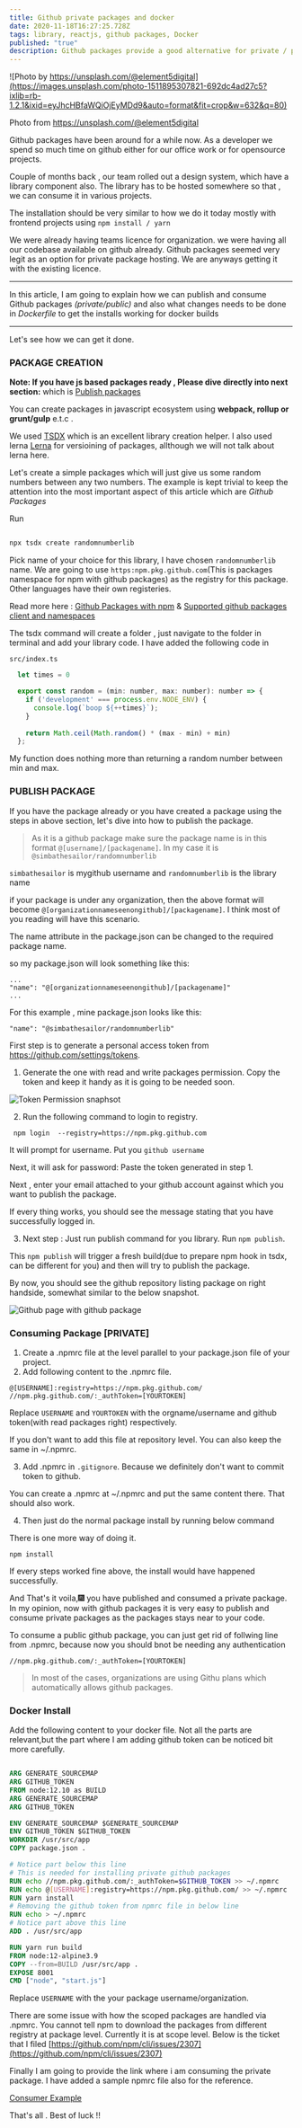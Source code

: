 ```yaml
---
title: Github private packages and docker
date: 2020-11-18T16:27:25.728Z
tags: library, reactjs, github packages, Docker
published: "true"
description: Github packages provide a good alternative for private / public packages . We will see how we can create a library and publish it to github packages and how to consume it. We will see how we can modify our docker files to allow private github packages installation.
---
```

![Photo by https://unsplash.com/@element5digital](https://images.unsplash.com/photo-1511895307821-692dc4ad27c5?ixlib=rb-1.2.1&ixid=eyJhcHBfaWQiOjEyMDd9&auto=format&fit=crop&w=632&q=80)

Photo from https://unsplash.com/@element5digital 


Github packages have been around for a while now. As a developer we spend so much time on github either for our office work or for opensource projects.


Couple of months back , our team rolled out a design system, which have a library component also. The library has to be hosted somewhere so that , we can consume it in various projects.

The installation should be very similar to how we do it today mostly with frontend projects using `npm install / yarn` 

We were already having teams licence for organization. we were having  all our codebase available on github already. Github packages seemed very legit as an option for private package hosting. We are anyways getting it with the existing licence. 

---
In this article, I am going to explain how we can publish and consume Github packages *(private/public)* and also what changes needs to be done in *Dockerfile* to get the installs working for docker builds

---

Let's see how we can get it done. 

### PACKAGE CREATION

**Note: If you have js based packages ready , Please  dive directly into next section:** which is [Publish packages](/github-packages/#publish-package)

You can create packages in javascript ecosystem using **webpack, rollup or grunt/gulp** e.t.c .

We used  [TSDX](https://github.com/formium/tsdx) which is an excellent library creation helper. I also used lerna [Lerna](https://github.com/lerna/lerna) for versioining of packages, allthough we will not talk about lerna here. 

Let's create a simple packages which will just give us some random numbers between any two numbers. The example is kept trivial to keep the attention into the most important aspect of this article which are *Github Packages*

Run 

```sh

npx tsdx create randomnumberlib

```


Pick name of your choice for this library, I have chosen `randomnumberlib` name. We are going to use `https:npm.pkg.github.com`(This is packages namespace for npm with github packages) as the registry for this package. Other languages have their own registeries. 

Read more here : [Github Packages with npm](https://docs.github.com/en/free-pro-team@latest/packages/using-github-packages-with-your-projects-ecosystem/configuring-npm-for-use-with-github-packages) & [Supported github packages client and namespaces](https://docs.github.com/en/free-pro-team@latest/packages/learn-github-packages/about-github-packages#supported-clients-and-formats)



The tsdx command will create a folder , just navigate to the folder in terminal and add your library code. I have added the following code in 

`src/index.ts`
```javascript
  let times = 0

  export const random = (min: number, max: number): number => {
    if ('development' === process.env.NODE_ENV) {
      console.log(`boop ${++times}`);
    }
    
    return Math.ceil(Math.random() * (max - min) + min)
  };

```

My function does nothing more than returning a random number between min and max.


### PUBLISH PACKAGE

If you have the package already or you have created a package using the steps in above section, let's dive into how to publish the package.


> As it is a github package make sure the package name is in this format `@[username]/[packagename]`. In my case it is `@simbathesailor/randomnumberlib`

`simbathesailor` is mygithub username and `randomnumberlib` is the library name

if your package is under any organization, then the above format will become `@[organizationnameseenongithub]/[packagename]`. I think most of you reading will have this scenario.


The name attribute in the package.json can be changed to the required package name.

so my package.json will look something like this:

```
...
"name": "@[organizationnameseenongithub]/[packagename]"
...
```

For this example , mine package.json looks like this:

```
"name": "@simbathesailor/randomnumberlib"
```


First step is to generate a personal access token from https://github.com/settings/tokens.

1. Generate the one with read and write packages permission. Copy the token and keep it handy as it is going to be needed soon.

![Token Permission snaphsot](./token_permission.png)

2. Run the following command to login to registry.

```
 npm login  --registry=https://npm.pkg.github.com

```
It will prompt for username. Put you `github username`

Next, it will ask for password: Paste the token generated in step 1.

Next , enter your email attached to your github account against which you want to publish the package.

If every thing works, you should see the message stating that you have successfully logged in.

3. Next step : Just run publish command for you library. Run `npm publish`.

This `npm publish` will trigger a fresh build(due to prepare npm hook in tsdx, can be different for you) and then will try to publish the package.

By now, you should see the github repository listing package on right handside, somewhat similar to the below snapshot.

![Github page with github package](./github_package_on_page.png)



### Consuming Package [PRIVATE]

1. Create a .npmrc file at the level parallel to your package.json file of your project.
2. Add following content to the .npmrc file.

```
@[USERNAME]:registry=https://npm.pkg.github.com/
//npm.pkg.github.com/:_authToken=[YOURTOKEN]
```
Replace `USERNAME` and `YOURTOKEN` with the orgname/username and github token(with read packages right) respectively.

If you don't want to add this file at repository level. You can also keep the same in ~/.npmrc.

3. Add .npmrc in `.gitignore`. Because we definitely don't want to commit token to github.

You can create a .npmrc at ~/.npmrc and put the same content there.
That should also work.

4. Then just do the normal package install by running below command

There is one more way of doing it.


```
npm install
```
If every steps worked fine above, the install would have happened successfully.



And That's it voila,🎆 you have published and consumed a private package. 
In my opinion, now with github packages it is very easy to publish and consume private packages as the packages stays near to your code. 

To consume a public github package, you can just get rid of follwing line from .npmrc, because now you should bnot be needing any authentication

```
//npm.pkg.github.com/:_authToken=[YOURTOKEN]
```

>In most of the cases, organizations are using Githu plans which automatically allows github packages.


### Docker Install

Add the following content to your docker file. Not all the parts are relevant,but the part where I am adding github token can be noticed bit more carefully.

```dockerfile

ARG GENERATE_SOURCEMAP
ARG GITHUB_TOKEN
FROM node:12.10 as BUILD
ARG GENERATE_SOURCEMAP
ARG GITHUB_TOKEN

ENV GENERATE_SOURCEMAP $GENERATE_SOURCEMAP
ENV GITHUB_TOKEN $GITHUB_TOKEN
WORKDIR /usr/src/app
COPY package.json .

# Notice part below this line
# This is needed for installing private github packages
RUN echo //npm.pkg.github.com/:_authToken=$GITHUB_TOKEN >> ~/.npmrc
RUN echo @[USERNAME]:registry=https://npm.pkg.github.com/ >> ~/.npmrc
RUN yarn install
# Removing the github token from npmrc file in below line
RUN echo > ~/.npmrc
# Notice part above this line
ADD . /usr/src/app

RUN yarn run build
FROM node:12-alpine3.9
COPY --from=BUILD /usr/src/app .
EXPOSE 8001
CMD ["node", "start.js"]

```

Replace `USERNAME` with the your package username/organization.

There are some issue with how the scoped packages are handled via .npmrc. You cannot tell npm to download the packages from different registry at package level. Currently it is at scope level. Below is the ticket that I filed
[https://github.com/npm/cli/issues/2307](https://github.com/npm/cli/issues/2307)

Finally I am  going to provide the link where i am consuming the private package. I have added a sample npmrc file also for the reference.

[Consumer Example](https://github.com/simbathesailor/consume-random-number-lib)


That's all . Best of luck !!




